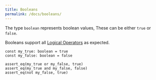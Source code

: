 ```yaml
---
title: Booleans
permalink: /docs/booleans/
---
```


The type `boolean` represents boolean values, These can be either `true` or `false`.

Booleans support all [Logical Operators](/docs/logical-ops) as expected.

```fuse
const my_true: boolean = true
const my_false: boolean = false

assert_eq(my_true or my_false, true)
assert_eq(my_true and my_false, false)
assert_eq(not my_false, true)
```
